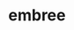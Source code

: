 ---
title: "embree"
layout: cache
categories: [package, develop]
meta: {"versions": ["3.13.5"], "compilers": ["gcc@=11.1.0"], "oss": ["ubuntu20.04"], "platforms": ["linux"], "targets": ["x86_64_v3"], "stacks": ["data-vis-sdk", "root"], "num_specs": 5, "num_specs_by_stack": {"data-vis-sdk": 5, "root": 5}}
spec_details: [{"hash": "mxvb43m6rjo3mxeorrrp6vgxqx4u5per", "compiler": "gcc@=11.1.0", "versions": ["3.13.5"], "os": "ubuntu20.04", "platform": "linux", "target": "x86_64_v3", "variants": ["build_system=cmake", "build_type=Release", "generator=make", "~ipo", "+ispc", "patches=3af5a65"], "stacks": ["data-vis-sdk", "root"], "size": "-", "tarball": "https://binaries.spack.io/develop/build_cache/linux-ubuntu20.04-x86_64_v3/gcc-11.1.0/embree-3.13.5/linux-ubuntu20.04-x86_64_v3-gcc-11.1.0-embree-3.13.5-mxvb43m6rjo3mxeorrrp6vgxqx4u5per.spack"}, {"hash": "an4wruzsclmtf5sc6nyadvpqnb2m5hdb", "compiler": "gcc@=11.1.0", "versions": ["3.13.5"], "os": "ubuntu20.04", "platform": "linux", "target": "x86_64_v3", "variants": ["build_system=cmake", "build_type=Release", "generator=make", "~ipo", "+ispc", "patches=3af5a65"], "stacks": ["data-vis-sdk", "root"], "size": "-", "tarball": "https://binaries.spack.io/develop/build_cache/linux-ubuntu20.04-x86_64_v3/gcc-11.1.0/embree-3.13.5/linux-ubuntu20.04-x86_64_v3-gcc-11.1.0-embree-3.13.5-an4wruzsclmtf5sc6nyadvpqnb2m5hdb.spack"}, {"hash": "56ie3rkeld46mkofjuowmfva2w6r7bd4", "compiler": "gcc@=11.1.0", "versions": ["3.13.5"], "os": "ubuntu20.04", "platform": "linux", "target": "x86_64_v3", "variants": ["build_system=cmake", "build_type=Release", "generator=make", "~ipo", "+ispc", "patches=3af5a65"], "stacks": ["data-vis-sdk", "root"], "size": "-", "tarball": "https://binaries.spack.io/develop/build_cache/linux-ubuntu20.04-x86_64_v3/gcc-11.1.0/embree-3.13.5/linux-ubuntu20.04-x86_64_v3-gcc-11.1.0-embree-3.13.5-56ie3rkeld46mkofjuowmfva2w6r7bd4.spack"}, {"hash": "b7q7dx6j6mugbe42ushvg3lynwmhf7gz", "compiler": "gcc@=11.1.0", "versions": ["3.13.5"], "os": "ubuntu20.04", "platform": "linux", "target": "x86_64_v3", "variants": ["build_system=cmake", "build_type=Release", "generator=make", "~ipo", "+ispc", "patches=3af5a65"], "stacks": ["data-vis-sdk", "root"], "size": "-", "tarball": "https://binaries.spack.io/develop/build_cache/linux-ubuntu20.04-x86_64_v3/gcc-11.1.0/embree-3.13.5/linux-ubuntu20.04-x86_64_v3-gcc-11.1.0-embree-3.13.5-b7q7dx6j6mugbe42ushvg3lynwmhf7gz.spack"}, {"hash": "scguiw6tqceotz2lv5zrkqasgycvrrxq", "compiler": "gcc@=11.1.0", "versions": ["3.13.5"], "os": "ubuntu20.04", "platform": "linux", "target": "x86_64_v3", "variants": ["build_system=cmake", "build_type=Release", "generator=make", "~ipo", "+ispc", "patches=3af5a65"], "stacks": ["data-vis-sdk", "root"], "size": "-", "tarball": "https://binaries.spack.io/develop/build_cache/linux-ubuntu20.04-x86_64_v3/gcc-11.1.0/embree-3.13.5/linux-ubuntu20.04-x86_64_v3-gcc-11.1.0-embree-3.13.5-scguiw6tqceotz2lv5zrkqasgycvrrxq.spack"}]
---